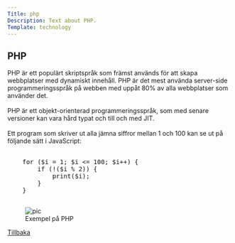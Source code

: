 ```yaml
---
Title: php
Description: Text about PHP.
Template: technology
---
```


<div class="flex-two">
    <h2>PHP</h2>
    <p>
    PHP är ett populärt skriptspråk som främst används för att skapa webbplatser med dynamiskt innehåll. PHP är det mest använda server-side programmeringsspråk på webben med uppåt 80% av alla webbplatser som använder det.<br><br>
    PHP är ett objekt-orienterad programmeringsspråk, som med senare versioner kan vara hård typat och till och med JIT.<br><br>
    Ett program som skriver ut alla jämna siffror mellan 1 och 100 kan se ut på följande sätt i JavaScript:<br><br>
    <?php<br>
    </p>
    <pre>
    for ($i = 1; $i <= 100; $i++) {
        if (!($i % 2)) {
            print($i);
        }
    }
    </pre>
    <figure>
        <img src="%assets_url%/img/php.png" alt="pic">
        <figcaption>Exempel på PHP</figcaption>
    </figure>
    <a class="grow" href="%base_url%?technology">Tillbaka</a></td>
</div>


